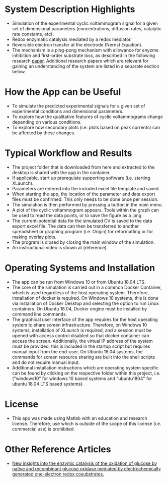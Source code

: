 # System Description Highlights
- Simulation of the experimental cyclic voltammogram signal for a given set of dimensional parameters (concentrations, diffusion rates, catalytic rate constants, etc).
- Redox enzymatic catalysis mediated by a redox mediator.
- Reversible electron transfer at the electrode (Nernst Equation).
- The mechanism is a ping-pong mechanism with allowance for enyzme inhibition and first-order substrate loss, as described in the following research [paper](https://pubs.acs.org/doi/abs/10.1021/ja204637d). Additional research papers which are relevant for gaining an understanding of the system are listed in a separate section below.

# How the App can be Useful
- To simulate the predicted experimental signals for a given set of experimental conditions and dimensional parameters.
- To explore how the qualitative features of cyclic voltammograms change depending on various conditions.
- To explore how secondary plots (i.e. plots based on peak currents) can be affected by these changes.

# Typical Workflow and Results
- The project folder that is downloaded from here and extracted to the desktop is shared with the app in the container.
- If applicable, start up prerequiste supporting software (i.e. starting XLaunch).
- Parameters are entered into the included excel file template and saved.
- When starting the app, the location of the parameter and data export files must be confirmed. This only needs to be done once per session.
- The simulation is then performed by pressing a button in the main menu.
- A plot of the cyclic voltammogram appears. Tools within the graph can be used to read the data points, or to save the figure as a .png
- The current-potential data for the simulated CV is saved to the data export excel file. The data can then be transferred to another spreadsheet or graphing program (i.e. Origin) for reformatting or for making overlay plots.
- The program is closed by closing the main window of the simulation.
- An instructional video is shown at (reference).

# Operating Systems and Installation
- The app can be run from Windows 10 or from Ubuntu 18.04 LTS.
- The core of the simulation is carried out in a common Docker Container, which is used regardless of the host operating system. Therefore, installation of docker is required. On Windows 10 systems, this is done via installation of Docker Desktop and selecting the option to run Linux containers. On Ubuntu 18.04, Docker engine must be installed by command line commands.
- The graphical user interface of the app requires for the host operating system to share screen infrastructure. Therefore, on Windows 10 systems, installation of XLaunch is required, and a session must be opened with access control disabled so that docker container can access the screen. Additionally, the virtual IP address of the system must be provided; this is included in the startup script but requires manual input from the end-user. On Ubuntu 18.04 systems, the commands for screen resource sharing are built into the shell scripts and do not require manual input.
- Additional installation instructions which are operating system specific can be found by clicking on the respective folder within this project, i.e. ("windows10" for windows 10 based systems and "ubuntu1804" for ubuntu 18.04 LTS based systems).

# License
- This app was made using Matlab with an education and research license. Therefore, use which is outside of the scope of this license (i.e. commercial use) is prohibited.

# Other Reference Articles
- [New insights into the enzymic catalysis of the oxidation of glucose by native and recombinant glucose oxidase mediated by electrochemically generated one-electron redox cosubstrates.](https://pubs.acs.org/doi/abs/10.1021/ja00054a001)
